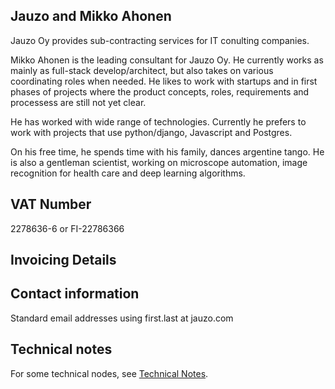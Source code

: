 ## Jauzo and Mikko Ahonen

Jauzo Oy provides sub-contracting services for IT conulting companies.

Mikko Ahonen is the leading consultant for Jauzo Oy. He currently works as mainly as full-stack develop/architect, but also takes on various coordinating roles when needed. He likes to work with startups and in first phases of projects where the product concepts, roles, requirements and 
processess are still not yet clear.

He has worked with wide range of technologies. Currently he prefers to work with projects that use python/django, Javascript and Postgres.

On his free time, he spends time with his family, dances argentine tango. He is also a gentleman scientist, working on microscope automation, image recognition for health care and deep learning algorithms.

## VAT Number

2278636-6 or FI-22786366

## Invoicing Details



## Contact information

Standard email addresses using first.last at jauzo.com

## Technical notes

For some technical nodes, see [Technical Notes](https://mikko-ahonen.github.io/technical-notes.html).
